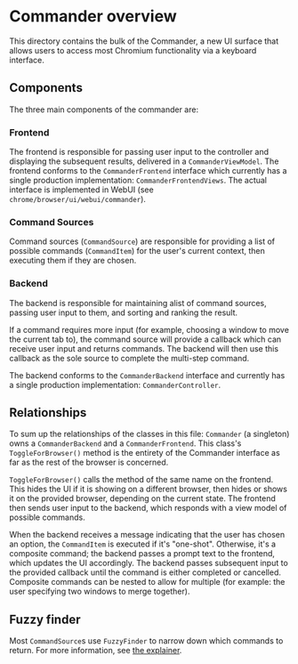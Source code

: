 # Commander overview

This directory contains the bulk of the Commander, a new UI surface that allows
users to access most Chromium functionality via a keyboard interface.

## Components

The three main components of the commander are:

### Frontend

The frontend is responsible for passing user input to the controller and
displaying the subsequent results, delivered in a `CommanderViewModel`.
The frontend conforms to the `CommanderFrontend` interface which currently
has a single production implementation: `CommanderFrontendViews`. The actual
interface is implemented in WebUI (see `chrome/browser/ui/webui/commander`).

### Command Sources

Command sources (`CommandSource`) are responsible for providing a list of
possible commands (`CommandItem`) for the user's current context, then
executing them if they are chosen.

### Backend

The backend is responsible for maintaining alist of command sources, passing
user input to them, and sorting and ranking the result.

If a command requires more input (for example, choosing a window to move the
current tab to), the command source will provide a callback which can receive
user input and returns commands. The backend will then use this callback
as the sole source to complete the multi-step command.

The backend conforms to the `CommanderBackend` interface and currently has a
single production implementation: `CommanderController`.

## Relationships

To sum up the relationships of the classes in this file:
`Commander` (a singleton) owns a `CommanderBackend` and a `CommanderFrontend`.
This class's `ToggleForBrowser()` method is the entirety of the Commander
interface as far as the rest of the browser is concerned.

`ToggleForBrowser()` calls the method of the same name on the frontend. This
hides the UI if it is showing on a different browser, then hides or shows it on
the provided browser, depending on the current state. The frontend then sends
user input to the backend, which responds with a view model of possible
commands.

When the backend receives a message indicating that the user has chosen an
option, the `CommandItem` is executed if it's "one-shot". Otherwise, it's
a composite command; the backend passes a prompt text to the frontend, which
updates the UI accordingly. The backend passes subsequent input to the provided
callback until the command is either completed or cancelled. Composite commands
can be nested to allow for multiple (for example: the user specifying two
windows to merge together).

## Fuzzy finder
Most `CommandSource`s use `FuzzyFinder` to narrow down which commands to return.
For more information, see [the explainer](fuzzy_finder.md).

